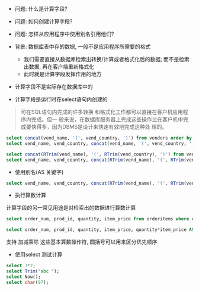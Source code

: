 + 问题: 什么是计算字段?
+ 问题: 如何创建计算字段?
+ 问题: 怎样从应用程序中使用别名引用他们?

+ 背景: 数据库表中存的数据, 一般不是应用程序所需要的格式
    + 我们需要直接从数据库检索出转换/计算或者格式化后的数据; 而不是检索出数据, 再在客户端重新格式化
    + 此时就是计算字段发挥作用的地方

+ 计算字段不是实际存在数据库中的
+ 计算字段是运行时在select语句内创建的

> 可在SQL语句内完成的许多转换 和格式化工作都可以直接在客户机应用程序内完成。但一 般来说，在数据库服务器上完成这些操作比在客户机中完 成要快得多，因为DBMS是设计来快速有效地完成这种处 理的。

```sql
select concat(vend_name, '(', vend_country, ')') from vendors order by vend_name;
select vend_name, vend_country, concat(vend_name, '(', vend_country, ')') from vendors order by vend_name;

select concat(RTrim(vend_name), '(', RTrim(vend_country), ')') from vendors order by vend_name;
select vend_name, vend_country, concat(RTrim(vend_name), '(', RTrim(vend_country), ')') from vendors order by vend_name;
```

+ 使用别名(AS 关键字)

```sql
select vend_name, vend_country, concat(RTrim(vend_name), '(', RTrim(vend_country), ')') AS vend_title from vendors order by vend_name;

```

+ 执行算数计算

计算字段的另一常见用途是对检索出的数据进行算数计算

```sql
select order_num, prod_id, quantity, item_price from orderitems where order_num = 20005;

select order_num, prod_id, quantity, item_price, quantity*item_price AS expanded_price from orderitems where order_num = 20005;
```

支持 加减乘除 这些基本算数操作符, 圆括号可以用来区分优先顺序

+ 使用select 测试计算

```sql
select 3*2;
select Trim("abc ");
select Now();
select char(97);
```

